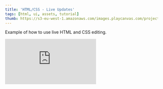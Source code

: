 ```yaml
---
title: 'HTML/CSS - Live Updates'
tags: [html, ui, assets, tutorial]
thumb: https://s3-eu-west-1.amazonaws.com/images.playcanvas.com/projects/12/354600/0FD3B1-image-75.jpg
---
```


Example of how to use live HTML and CSS editing.

<div className="iframe-container">
    <iframe loading="lazy" src="https://playcanv.as/p/KqqOGvVi/" title="HTML/CSS - Live Updates" webkitallowfullscreen="true" mozallowfullscreen="true" allow="autoplay" allowfullscreen="true" allowvr="" scrolling="no" frameborder="0" />
</div>
